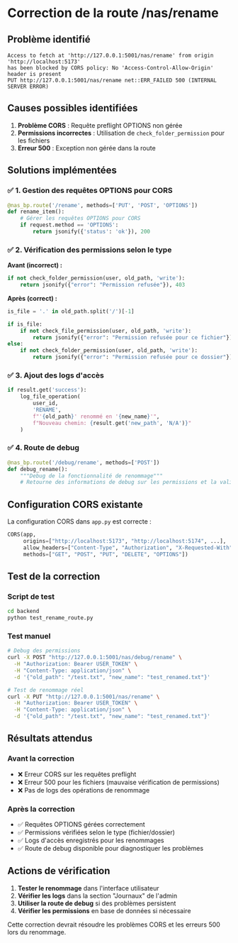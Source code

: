 # Correction de la route /nas/rename

## Problème identifié
```
Access to fetch at 'http://127.0.0.1:5001/nas/rename' from origin 'http://localhost:5173' 
has been blocked by CORS policy: No 'Access-Control-Allow-Origin' header is present
PUT http://127.0.0.1:5001/nas/rename net::ERR_FAILED 500 (INTERNAL SERVER ERROR)
```

## Causes possibles identifiées

1. **Problème CORS** : Requête preflight OPTIONS non gérée
2. **Permissions incorrectes** : Utilisation de `check_folder_permission` pour les fichiers
3. **Erreur 500** : Exception non gérée dans la route

## Solutions implémentées

### ✅ 1. Gestion des requêtes OPTIONS pour CORS
```python
@nas_bp.route('/rename', methods=['PUT', 'POST', 'OPTIONS'])
def rename_item():
    # Gérer les requêtes OPTIONS pour CORS
    if request.method == 'OPTIONS':
        return jsonify({'status': 'ok'}), 200
```

### ✅ 2. Vérification des permissions selon le type
**Avant (incorrect) :**
```python
if not check_folder_permission(user, old_path, 'write'):
    return jsonify({"error": "Permission refusée"}), 403
```

**Après (correct) :**
```python
is_file = '.' in old_path.split('/')[-1]

if is_file:
    if not check_file_permission(user, old_path, 'write'):
        return jsonify({"error": "Permission refusée pour ce fichier"}), 403
else:
    if not check_folder_permission(user, old_path, 'write'):
        return jsonify({"error": "Permission refusée pour ce dossier"}), 403
```

### ✅ 3. Ajout des logs d'accès
```python
if result.get('success'):
    log_file_operation(
        user_id,
        'RENAME',
        f"'{old_path}' renommé en '{new_name}'",
        f"Nouveau chemin: {result.get('new_path', 'N/A')}"
    )
```

### ✅ 4. Route de debug
```python
@nas_bp.route('/debug/rename', methods=['POST'])
def debug_rename():
    """Debug de la fonctionnalité de renommage"""
    # Retourne des informations de debug sur les permissions et la validation
```

## Configuration CORS existante

La configuration CORS dans `app.py` est correcte :
```python
CORS(app, 
     origins=["http://localhost:5173", "http://localhost:5174", ...],
     allow_headers=["Content-Type", "Authorization", "X-Requested-With"],
     methods=["GET", "POST", "PUT", "DELETE", "OPTIONS"])
```

## Test de la correction

### Script de test
```bash
cd backend
python test_rename_route.py
```

### Test manuel
```bash
# Debug des permissions
curl -X POST "http://127.0.0.1:5001/nas/debug/rename" \
  -H "Authorization: Bearer USER_TOKEN" \
  -H "Content-Type: application/json" \
  -d '{"old_path": "/test.txt", "new_name": "test_renamed.txt"}'

# Test de renommage réel
curl -X PUT "http://127.0.0.1:5001/nas/rename" \
  -H "Authorization: Bearer USER_TOKEN" \
  -H "Content-Type: application/json" \
  -d '{"old_path": "/test.txt", "new_name": "test_renamed.txt"}'
```

## Résultats attendus

### Avant la correction
- ❌ Erreur CORS sur les requêtes preflight
- ❌ Erreur 500 pour les fichiers (mauvaise vérification de permissions)
- ❌ Pas de logs des opérations de renommage

### Après la correction
- ✅ Requêtes OPTIONS gérées correctement
- ✅ Permissions vérifiées selon le type (fichier/dossier)
- ✅ Logs d'accès enregistrés pour les renommages
- ✅ Route de debug disponible pour diagnostiquer les problèmes

## Actions de vérification

1. **Tester le renommage** dans l'interface utilisateur
2. **Vérifier les logs** dans la section "Journaux" de l'admin
3. **Utiliser la route de debug** si des problèmes persistent
4. **Vérifier les permissions** en base de données si nécessaire

Cette correction devrait résoudre les problèmes CORS et les erreurs 500 lors du renommage.